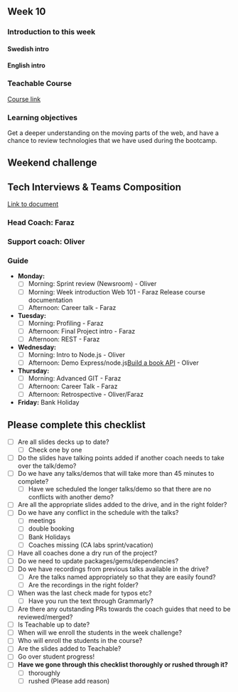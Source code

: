 ## Week 10
### Introduction to this week

#### Swedish intro


#### English intro

### Teachable Course
[Course link]()

### Learning objectives
Get a deeper understanding on the moving parts of the web, and have a chance to review technologies that we have used during the bootcamp. 

## Weekend challenge

## Tech Interviews & Teams Composition
[Link to document](https://docs.google.com/document/d/1C-y_-EP8Xd_A0nA8t_wiNo8QLRDbIdyOkoKoQPlyXCc/edit)

### Head Coach: Faraz
### Support coach: Oliver


### Guide
- **Monday:**
	 - [ ] Morning: Sprint review (Newsroom) - Oliver 
	 - [ ] Morning: Week introduction Web 101 - Faraz
		Release course documentation
	 - [ ] Afternoon: Career talk - Faraz
 
- **Tuesday:**
	 - [ ] Morning: Profiling - Faraz
	 - [ ] Afternoon: Final Project intro - Faraz
	 - [ ] Afternoon: REST - Faraz
 
- **Wednesday:** 
	 - [ ] Morning: Intro to Node.js - Oliver
	 - [ ] Afternoon: Demo Express/node.js[Build a book API](https://github.com/CraftAcademyLabs/web_101_course/blob/master/06_REST_excercise_express_postgresql.md) - Oliver
 
- **Thursday:**
	 - [ ] Morning: Advanced GIT - Faraz
	 - [ ] Afternoon: Career Talk - Faraz
	 - [ ] Afternoon: Retrospective - Oliver/Faraz
 
- **Friday:**
Bank Holiday

## Please complete this checklist
 - [ ] Are all slides decks up to date?
   - [ ] Check one by one
 - [ ] Do the slides have talking points added if another coach needs to take over the talk/demo?
 - [ ] Do we have any talks/demos that will take more than 45 minutes to complete?
	 - [ ] Have we scheduled the longer talks/demo so that there are no conflicts with another demo?
 - [ ] Are all the appropriate slides added to the drive, and in the right folder?
 - [ ] Do we have any conflict in the schedule with the talks?
	 - [ ]  meetings
	 - [ ] double booking
	 - [ ] Bank Holidays
   - [ ] Coaches missing (CA labs sprint/vacation)
- [ ] Have all coaches done a dry run of the project?
- [ ] Do we need to update packages/gems/dependencies?
- [ ] Do we have recordings from previous talks available in the drive?
	- [ ] Are the talks named appropriately so that they are easily found? 
	- [ ] Are the recordings in the right folder?
- [ ] When was the last check made for typos etc?
	- [ ] Have you run the text through Grammarly?
- [ ] Are there any outstanding PRs towards the coach guides that need to be reviewed/merged?
- [ ] Is Teachable up to date?
- [ ] When will we enroll the students in the week challenge?
- [ ] Who will enroll the students in the course?
- [ ] Are the slides added to Teachable?
- [ ] Go over student progress!
- [ ] **Have we gone through this checklist thoroughly or rushed through it?**
    - [ ] thoroughly
    - [ ] rushed (Please add reason)
